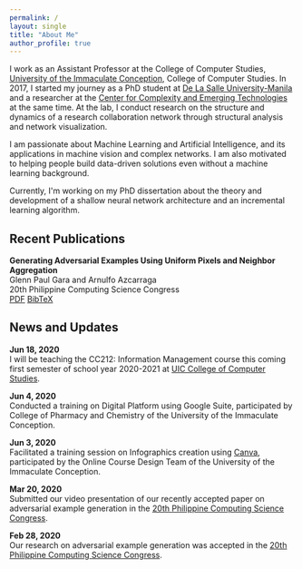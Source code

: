 ```yaml
---
permalink: /
layout: single
title: "About Me"
author_profile: true
---
```


I work as an Assistant Professor at the College of Computer Studies, [University of the Immaculate Conception](https://www.uic.edu.ph), College of Computer Studies. In 2017, I started my journey as a PhD student at [De La Salle University-Manila](https://www.dlsu.edu.ph) and a researcher at the [Center for Complexity and Emerging Technologies](https://comet.dlsu.edu.ph) at the same time. At the lab, I conduct research on the structure and dynamics of a research collaboration network through structural analysis and network visualization.

I am passionate about Machine Learning and Artificial Intelligence, and its applications in machine vision and complex networks. I am also motivated to helping people build data-driven solutions even without a machine learning background.

Currently, I'm working on my PhD dissertation about the theory and development of a shallow neural network architecture and an incremental learning algorithm.

Recent Publications
------
**Generating Adversarial Examples Using Uniform Pixels and Neighbor Aggregation**  
Glenn Paul Gara and Arnulfo Azcarraga  
20th Philippine Computing Science Congress  
<a href="#" class="btn btn--info">PDF</a>
<a href="#" class="btn btn--info">BibTeX</a>  


News and Updates
------
**Jun 18, 2020**  
I will be teaching the CC212: Information Management course this coming first semester of school year 2020-2021 at [UIC College of Computer Studies](https://www.uic.edu.ph/ite/).

**Jun 4, 2020**  
Conducted a training on Digital Platform using Google Suite, participated by College of Pharmacy and Chemistry of the University of the Immaculate Conception.

**Jun 3, 2020**  
Facilitated a training session on Infographics creation using [Canva](http://canva.com), participated by the Online Course Design Team of the University of the Immaculate Conception.

**Mar 20, 2020**  
Submitted our video presentation of our recently accepted paper on adversarial example generation in the [20th Philippine Computing Science Congress](https://sites.google.com/view/pcsc-2020/home).

**Feb 28, 2020**  
Our research on adversarial example generation was accepted in the [20th Philippine Computing Science Congress](https://sites.google.com/view/pcsc-2020/home).
